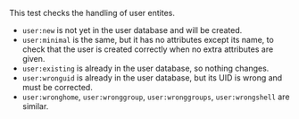 This test checks the handling of user entites.

* `user:new` is not yet in the user database and will be created.
* `user:minimal` is the same, but it has no attributes except its name, to
  check that the user is created correctly when no extra attributes are given.
* `user:existing` is already in the user database, so nothing changes.
* `user:wronguid` is already in the user database, but its UID is wrong and
  must be corrected.
* `user:wronghome`, `user:wronggroup`, `user:wronggroups`, `user:wrongshell` are similar.
